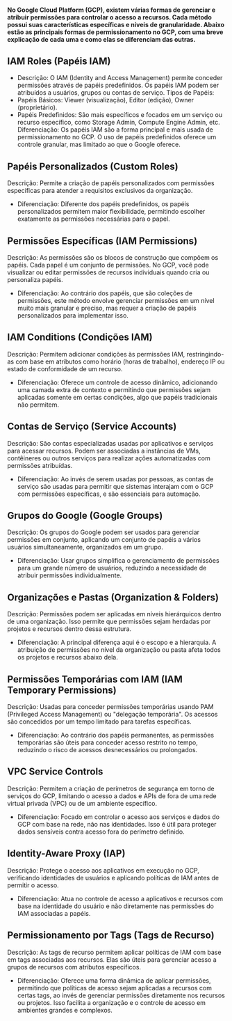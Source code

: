 #### No Google Cloud Platform (GCP), existem várias formas de gerenciar e atribuir permissões para controlar o acesso a recursos. Cada método possui suas características específicas e níveis de granularidade. Abaixo estão as principais formas de permissionamento no GCP, com uma breve explicação de cada uma e como elas se diferenciam das outras.

## IAM Roles (Papéis IAM)
- Descrição: O IAM (Identity and Access Management) permite conceder permissões através de papéis predefinidos. Os papéis IAM podem ser atribuídos a usuários, grupos ou contas de serviço.
Tipos de Papéis:
- Papéis Básicos: Viewer (visualização), Editor (edição), Owner (proprietário).
- Papéis Predefinidos: São mais específicos e focados em um serviço ou recurso específico, como Storage Admin, Compute Engine Admin, etc.
Diferenciação: Os papéis IAM são a forma principal e mais usada de permissionamento no GCP. O uso de papéis predefinidos oferece um controle granular, mas limitado ao que o Google oferece.

## Papéis Personalizados (Custom Roles)
Descrição: Permite a criação de papéis personalizados com permissões específicas para atender a requisitos exclusivos da organização.
- Diferenciação: Diferente dos papéis predefinidos, os papéis personalizados permitem maior flexibilidade, permitindo escolher exatamente as permissões necessárias para o papel.

## Permissões Específicas (IAM Permissions)
Descrição: As permissões são os blocos de construção que compõem os papéis. Cada papel é um conjunto de permissões. No GCP, você pode visualizar ou editar permissões de recursos individuais quando cria ou personaliza papéis.
- Diferenciação: Ao contrário dos papéis, que são coleções de permissões, este método envolve gerenciar permissões em um nível muito mais granular e preciso, mas requer a criação de papéis personalizados para implementar isso.

## IAM Conditions (Condições IAM)
Descrição: Permitem adicionar condições às permissões IAM, restringindo-as com base em atributos como horário (horas de trabalho), endereço IP ou estado de conformidade de um recurso.
- Diferenciação: Oferece um controle de acesso dinâmico, adicionando uma camada extra de contexto e permitindo que permissões sejam aplicadas somente em certas condições, algo que papéis tradicionais não permitem.

## Contas de Serviço (Service Accounts)
Descrição: São contas especializadas usadas por aplicativos e serviços para acessar recursos. Podem ser associadas a instâncias de VMs, contêineres ou outros serviços para realizar ações automatizadas com permissões atribuídas.
- Diferenciação: Ao invés de serem usadas por pessoas, as contas de serviço são usadas para permitir que sistemas interajam com o GCP com permissões específicas, e são essenciais para automação.

## Grupos do Google (Google Groups)
Descrição: Os grupos do Google podem ser usados para gerenciar permissões em conjunto, aplicando um conjunto de papéis a vários usuários simultaneamente, organizados em um grupo.
- Diferenciação: Usar grupos simplifica o gerenciamento de permissões para um grande número de usuários, reduzindo a necessidade de atribuir permissões individualmente.

## Organizações e Pastas (Organization & Folders)
Descrição: Permissões podem ser aplicadas em níveis hierárquicos dentro de uma organização. Isso permite que permissões sejam herdadas por projetos e recursos dentro dessa estrutura.
- Diferenciação: A principal diferença aqui é o escopo e a hierarquia. A atribuição de permissões no nível da organização ou pasta afeta todos os projetos e recursos abaixo dela.

## Permissões Temporárias com IAM (IAM Temporary Permissions)
Descrição: Usadas para conceder permissões temporárias usando PAM (Privileged Access Management) ou "delegação temporária". Os acessos são concedidos por um tempo limitado para tarefas específicas.
- Diferenciação: Ao contrário dos papéis permanentes, as permissões temporárias são úteis para conceder acesso restrito no tempo, reduzindo o risco de acessos desnecessários ou prolongados.

## VPC Service Controls
Descrição: Permitem a criação de perímetros de segurança em torno de serviços do GCP, limitando o acesso a dados e APIs de fora de uma rede virtual privada (VPC) ou de um ambiente específico.
- Diferenciação: Focado em controlar o acesso aos serviços e dados do GCP com base na rede, não nas identidades. Isso é útil para proteger dados sensíveis contra acesso fora do perímetro definido.

## Identity-Aware Proxy (IAP)
Descrição: Protege o acesso aos aplicativos em execução no GCP, verificando identidades de usuários e aplicando políticas de IAM antes de permitir o acesso.
- Diferenciação: Atua no controle de acesso a aplicativos e recursos com base na identidade do usuário e não diretamente nas permissões do IAM associadas a papéis.

## Permissionamento por Tags (Tags de Recurso)
Descrição: As tags de recurso permitem aplicar políticas de IAM com base em tags associadas aos recursos. Elas são úteis para gerenciar acesso a grupos de recursos com atributos específicos.
- Diferenciação: Oferece uma forma dinâmica de aplicar permissões, permitindo que políticas de acesso sejam aplicadas a recursos com certas tags, ao invés de gerenciar permissões diretamente nos recursos ou projetos. Isso facilita a organização e o controle de acesso em ambientes grandes e complexos.





